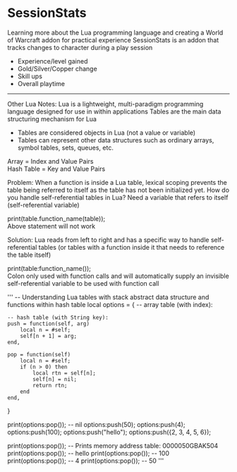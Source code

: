 # SessionStats
Learning more about the Lua programming language and creating a World of Warcraft addon for practical experience
SessionStats is an addon that tracks changes to character during a play session 
- Experience/level gained
- Gold/Silver/Copper change
- Skill ups
- Overall playtime

---------------
Other Lua Notes: 
Lua is a lightweight, multi-paradigm programming language designed for use in within applications
Tables are the main data structuring mechanism for Lua
- Tables are considered objects in Lua (not a value or variable)
- Tables can represent other data structures such as ordinary arrays, symbol tables, sets, queues, etc.

Array = Index and Value Pairs <br />
Hash Table = Key and Value Pairs <br />

Problem: When a function is inside a Lua table, lexical scoping prevents the table being referred to itself as the table has not been initialized yet. How do you handle self-referential tables in Lua?
Need a variable that refers to itself (self-referential variable)

print(table.function_name(table)); <br />
Above statement will not work

Solution: Lua reads from left to right and has a specific way to handle self-referential tables (or tables with a function inside it that needs to reference the table itself)

print(table:function_name()); <br />
Colon only used with function calls and will automatically supply an invisible self-referential variable to be used with function call

'''
-- Understanding Lua tables with stack abstract data structure and functions within hash table
local options = {
    -- array table (with index): 

    -- hash table (with String key): 
    push = function(self, arg)
        local n = #self; 
        self[n + 1] = arg; 
    end, 

    pop = function(self)
        local n = #self; 
        if (n > 0) then 
            local rtn = self[n]; 
            self[n] = nil; 
            return rtn; 
        end
    end, 
}

print(options:pop()); -- nil
options:push(50); 
options:push(4); 
options:push(100); 
options:push("hello"); 
options:push({2, 3, 4, 5, 6});

print(options:pop()); -- Prints memory address table: 0000050GBAK504
print(options:pop()); -- hello
print(options:pop()); -- 100
print(options:pop()); -- 4
print(options:pop()); -- 50
'''
